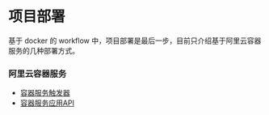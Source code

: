 # 项目部署

基于 docker 的 workflow 中，项目部署是最后一步，目前只介绍基于阿里云容器服务的几种部署方式。



### 阿里云容器服务

* [容器服务触发器](https://help.aliyun.com/document_detail/63192.html?spm=5176.11065259.1996646101.searchclickresult.56a625e9cCTsH6)
* [容器服务应用API](https://help.aliyun.com/document_detail/26072.html?spm=a2c4g.11186623.6.986.Uj4wo5)



